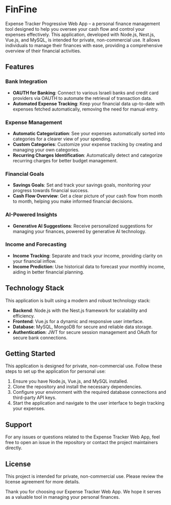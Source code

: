 # FinFine
Expense Tracker Progressive Web App – a personal finance management tool designed to help you oversee your cash flow and control your expenses effectively. This application, developed with Node.js, Nest.js, Vue.js, and MySQL, is intended for private, non-commercial use. It allows individuals to manage their finances with ease, providing a comprehensive overview of their financial activities.

## Features

### Bank Integration
- **OAUTH for Banking**: Connect to various Israeli banks and credit card providers via OAUTH to automate the retrieval of transaction data.
- **Automated Expense Tracking**: Keep your financial data up-to-date with expenses fetched automatically, removing the need for manual entry.

### Expense Management
- **Automatic Categorization**: See your expenses automatically sorted into categories for a clearer view of your spending.
- **Custom Categories**: Customize your expense tracking by creating and managing your own categories.
- **Recurring Charges Identification**: Automatically detect and categorize recurring charges for better budget management.

### Financial Goals
- **Savings Goals**: Set and track your savings goals, monitoring your progress towards financial success.
- **Cash Flow Overview**: Get a clear picture of your cash flow from month to month, helping you make informed financial decisions.

### AI-Powered Insights
- **Generative AI Suggestions**: Receive personalized suggestions for managing your finances, powered by generative AI technology.

### Income and Forecasting
- **Income Tracking**: Separate and track your income, providing clarity on your financial inflow.
- **Income Prediction**: Use historical data to forecast your monthly income, aiding in better financial planning.

## Technology Stack

This application is built using a modern and robust technology stack:
- **Backend**: Node.js with the Nest.js framework for scalability and efficiency.
- **Frontend**: Vue.js for a dynamic and responsive user interface.
- **Database**: MySQL, MongoDB for secure and reliable data storage.
- **Authentication**: JWT for secure session management and OAuth for secure bank connections.

## Getting Started

This application is designed for private, non-commercial use. Follow these steps to set up the application for personal use:

1. Ensure you have Node.js, Vue.js, and MySQL installed.
2. Clone the repository and install the necessary dependencies.
3. Configure your environment with the required database connections and third-party API keys.
4. Start the application and navigate to the user interface to begin tracking your expenses.

## Support

For any issues or questions related to the Expense Tracker Web App, feel free to open an issue in the repository or contact the project maintainers directly.

## License

This project is intended for private, non-commercial use. Please review the license agreement for more details.

Thank you for choosing our Expense Tracker Web App. We hope it serves as a valuable tool in managing your personal finances.
